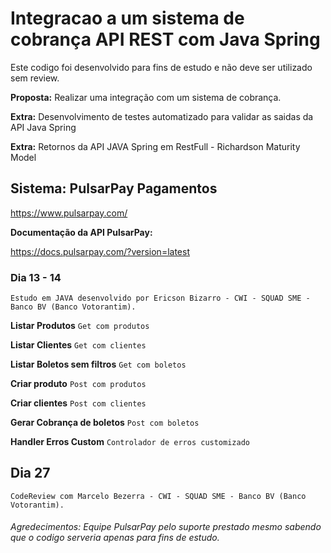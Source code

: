 # Integracao a um sistema de cobrança API REST com Java Spring

Este codigo foi desenvolvido para fins de estudo e não deve ser utilizado sem review.

**Proposta:** Realizar uma integração com um sistema de cobrança.

**Extra:** Desenvolvimento de testes automatizado para validar as saidas da API Java Spring

**Extra:** Retornos da API JAVA Spring em RestFull - Richardson Maturity Model

## Sistema:  **PulsarPay Pagamentos**
https://www.pulsarpay.com/

**Documentação da API PulsarPay:** 

https://docs.pulsarpay.com/?version=latest

### Dia 13 - 14

`Estudo em JAVA desenvolvido por Ericson Bizarro - CWI - SQUAD SME - Banco BV (Banco Votorantim).`

**Listar Produtos**
`Get com produtos`

**Listar Clientes**
`Get com clientes`

**Listar Boletos sem filtros**
`Get com boletos`

**Criar produto**
`Post com produtos`

**Criar clientes**
`Post com clientes`

**Gerar Cobrança de boletos**
`Post com boletos`

**Handler Erros Custom**
`Controlador de erros customizado`

## Dia 27 

`CodeReview com Marcelo Bezerra - CWI - SQUAD SME - Banco BV (Banco Votorantim).`


###### Agredecimentos: Equipe PulsarPay pelo suporte prestado mesmo sabendo que o codigo serveria apenas para fins de estudo.